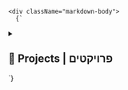 
    <div className="markdown-body">
      {`
<details>
<summary><h2>🌟 Projects | פרויקטים</h2></summary>
<div align="center">
  <table>
    <tr>
      <td width="50%">
        <h3 align="center">Airline Management System</h3>
        <img src="/placeholder.svg?height=300&width=500" alt="Airline Management System" width="100%" />
        <p align="center">
          Revolutionizing air travel with a state-of-the-art management system. Features include real-time flight tracking, automated check-in processes, and AI-driven customer service.
        </p>
        <p align="center">
          <a href="https://github.com/YehudaCollins/airline-project">
            <img src="https://img.shields.io/badge/View_Project-4e4e4e?style=for-the-badge&logo=github&logoColor=white" alt="View Project" />
          </a>
        </p>
      </td>
      <td width="50%">
        <h3 align="center">Interactive Portfolio</h3>
        <img src="/placeholder.svg?height=300&width=500" alt="Interactive Portfolio" width="100%" />
        <p align="center">
          A dynamic, responsive portfolio showcasing my journey as a developer. Featuring interactive UI elements, 3D animations, and a unique user experience.
        </p>
        <p align="center">
          <a href="http://yehudacollins.com">
            <img src="https://img.shields.io/badge/Live_Demo-3498db?style=for-the-badge&logo=google-chrome&logoColor=white" alt="Live Demo" />
          </a>
        </p>
      </td>
    </tr>
    <tr>
      <td width="50%">
        <h3 align="center">AI-Powered Task Manager</h3>
        <img src="/placeholder.svg?height=300&width=500" alt="AI Task Manager" width="100%" />
        <p align="center">
          Leveraging machine learning to optimize personal and team productivity. Features smart task prioritization, workload balancing, and predictive analytics.
        </p>
        <p align="center">
          <a href="https://github.com/YehudaCollins/ai-task-manager">
            <img src="https://img.shields.io/badge/View_Project-4e4e4e?style=for-the-badge&logo=github&logoColor=white" alt="View Project" />
          </a>
        </p>
      </td>
      <td width="50%">
        <h3 align="center">Eco-Friendly Smart Home System</h3>
        <img src="/placeholder.svg?height=300&width=500" alt="Smart Home System" width="100%" />
        <p align="center">
          An IoT-based solution for sustainable living. Integrates energy management, waste reduction, and automated eco-friendly practices into daily home life.
        </p>
        <p align="center">
          <a href="https://github.com/YehudaCollins/eco-smart-home">
            <img src="https://img.shields.io/badge/View_Project-4e4e4e?style=for-the-badge&logo=github&logoColor=white" alt="View Project" />
          </a>
        </p>
      </td>
    </tr>
  </table>
</div>
</details>
      `}
    </div>
